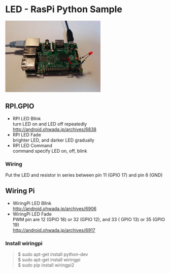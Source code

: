 # LED - RasPi Python Sample

<img src="https://github.com/FabLabKannai/RaspiStudy/blob/master/4_python/docs/raspi_led.jpg" width="300" />

## RPI.GPIO
- RPI LED Bllnk <br>
turn LED on and LED off repeatedly <br>
http://android.ohwada.jp/archives/6838 <br>
- RPI LED Fade <br>
brighter LED, and darker LED gradually <br>
- RPI LED Command <br>
command specify LED on, off, blink <br>

### Wiring
Put the LED and resistor in series between pin 11 (GPIO 17)
and pin 6 (GND) <br/>

## Wiring Pi
- WiringPi LED Bllnk <br/>
http://android.ohwada.jp/archives/6906 <br/>
- WiringPi LED Fade <br/>
PWM pin are 12 (GPIO 18) or 32 (GPIO 12), and 33 ( GPIO 13) or 35 (GPIO 19) <br/>
http://android.ohwada.jp/archives/6917 <br/>

### Install wiringpi
> $ sudo apt-get install python-dev <br/>
> $ sudo apt-get install wiringpi <br/>
> $ sudo pip install wiringpi2 <br/>
